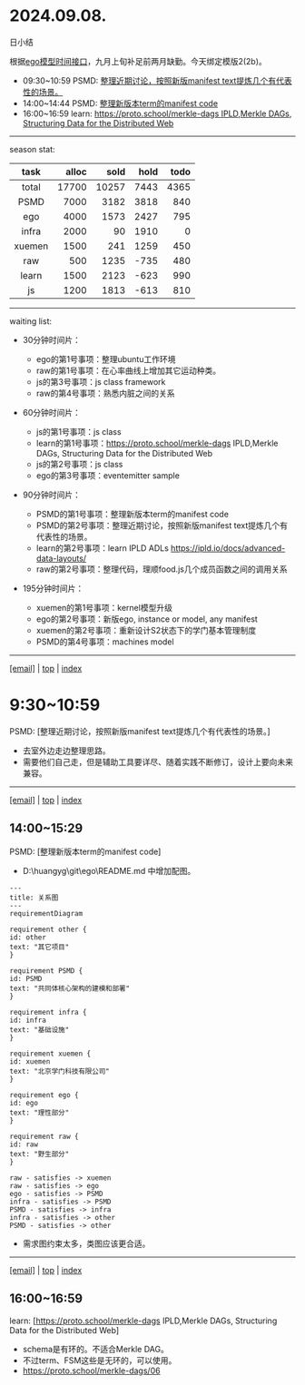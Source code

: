 # 2024.09.08.
日小结

<a id="top"></a>
根据[ego模型时间接口](https://gitee.com/hyg/blog/blob/master/timeflow.md)，九月上旬补足前两月缺勤。今天绑定模版2(2b)。

<a id="index"></a>
- 09:30~10:59	PSMD: [整理近期讨论，按照新版manifest text提炼几个有代表性的场景。](#20240908093000)
- 14:00~14:44	PSMD: [整理新版本term的manifest code](#20240908140000)
- 16:00~16:59	learn: [https://proto.school/merkle-dags IPLD,Merkle DAGs, Structuring Data for the Distributed Web](#20240908160000)

---
season stat:

| task | alloc | sold | hold | todo |
| :---: | ---: | ---: | ---: | ---: |
| total | 17700 | 10257 | 7443 | 4365 |
| PSMD | 7000 | 3182 | 3818 | 840 |
| ego | 4000 | 1573 | 2427 | 795 |
| infra | 2000 | 90 | 1910 | 0 |
| xuemen | 1500 | 241 | 1259 | 450 |
| raw | 500 | 1235 | -735 | 480 |
| learn | 1500 | 2123 | -623 | 990 |
| js | 1200 | 1813 | -613 | 810 |

---
waiting list:


- 30分钟时间片：
  - ego的第1号事项：整理ubuntu工作环境
  - raw的第1号事项：在心率曲线上增加其它运动种类。
  - js的第3号事项：js class framework
  - raw的第4号事项：熟悉内脏之间的关系

- 60分钟时间片：
  - js的第1号事项：js class
  - learn的第1号事项：https://proto.school/merkle-dags IPLD,Merkle DAGs, Structuring Data for the Distributed Web
  - js的第2号事项：js class
  - ego的第3号事项：eventemitter sample

- 90分钟时间片：
  - PSMD的第1号事项：整理新版本term的manifest code
  - PSMD的第2号事项：整理近期讨论，按照新版manifest text提炼几个有代表性的场景。
  - learn的第2号事项：learn IPLD ADLs https://ipld.io/docs/advanced-data-layouts/
  - raw的第2号事项：整理代码，理顺food.js几个成员函数之间的调用关系

- 195分钟时间片：
  - xuemen的第1号事项：kernel模型升级
  - ego的第2号事项：新版ego, instance or model, any manifest
  - xuemen的第2号事项：重新设计S2状态下的学门基本管理制度
  - PSMD的第4号事项：machines model

---
<a href="mailto:huangyg@mars22.com?subject=关于2024.09.08.[整理近期讨论，按照新版manifest text提炼几个有代表性的场景。]任务&body=日期: 2024.09.08.%0D%0A序号: 5%0D%0A手稿:../../draft/2024/09/20240908093000.md%0D%0A---请勿修改邮件主题及以上内容 从下一行开始写您的想法---%0D%0A">[email]</a> | [top](#top) | [index](#index)
<a id="20240908093000"></a>
# 9:30~10:59
PSMD: [整理近期讨论，按照新版manifest text提炼几个有代表性的场景。]

- 去室外边走边整理思路。
- 需要他们自己走，但是辅助工具要详尽、随着实践不断修订，设计上要向未来兼容。

---
<a href="mailto:huangyg@mars22.com?subject=关于2024.09.08.[整理新版本term的manifest code]任务&body=日期: 2024.09.08.%0D%0A序号: 7%0D%0A手稿:../../draft/2024/09/20240908140000.md%0D%0A---请勿修改邮件主题及以上内容 从下一行开始写您的想法---%0D%0A">[email]</a> | [top](#top) | [index](#index)
<a id="20240908140000"></a>
## 14:00~15:29
PSMD: [整理新版本term的manifest code]

- D:\huangyg\git\ego\README.md 中增加配图。

```mermaid
---
title: 关系图
---
requirementDiagram

requirement other {
id: other
text: "其它项目"
}

requirement PSMD {
id: PSMD
text: "共同体核心架构的建模和部署"
}

requirement infra {
id: infra
text: "基础设施"
}

requirement xuemen {
id: xuemen
text: "北京学门科技有限公司"
}

requirement ego {
id: ego
text: "理性部分"
}

requirement raw {
id: raw
text: "野生部分"
}

raw - satisfies -> xuemen
raw - satisfies -> ego
ego - satisfies -> PSMD
infra - satisfies -> PSMD
PSMD - satisfies -> infra
infra - satisfies -> other
PSMD - satisfies -> other
```

- 需求图约束太多，类图应该更合适。

---
<a href="mailto:huangyg@mars22.com?subject=关于2024.09.08.[https://proto.school/merkle-dags IPLD,Merkle DAGs, Structuring Data for the Distributed Web]任务&body=日期: 2024.09.08.%0D%0A序号: 9%0D%0A手稿:../../draft/2024/09/20240908160000.md%0D%0A---请勿修改邮件主题及以上内容 从下一行开始写您的想法---%0D%0A">[email]</a> | [top](#top) | [index](#index)
<a id="20240908160000"></a>
## 16:00~16:59
learn: [https://proto.school/merkle-dags IPLD,Merkle DAGs, Structuring Data for the Distributed Web]

- schema是有环的。不适合Merkle DAG。
- 不过term、FSM这些是无环的，可以使用。
- https://proto.school/merkle-dags/06
